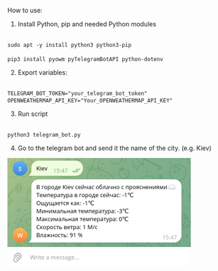 How to use:
1. Install Python, pip and needed Python modules

```shell

sudo apt -y install python3 python3-pip

pip3 install pyowm pyTelegramBotAPI python-dotenv

```

2. Export variables:

```shell

TELEGRAM_BOT_TOKEN="your_telegram_bot_token"
OPENWEATHERMAP_API_KEY="Your_OPENWEATHERMAP_API_KEY"

```
3. Run script

```shell

python3 telegram_bot.py

```

4. Go to the telegram bot and send it the name of the city.
    (e.g. Kiev)

![Bot screen](screenshots/weather_telegram_bot.png)
    
